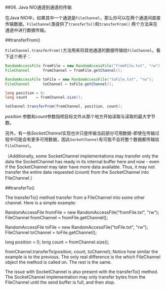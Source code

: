 
##06. Java NIO通道到通道的传输

在Java NIO中，如果其中一个通道是`FileChannel`，那么你可以在两个通道间直接传输数据。`FileChannel`类提供了`transferTo()`和`transferFrom()` 两个方法来在通道中进行数据传输。

##transferFrom()

`FileChannel.transferFrom()`方法用来将其他通道的数据传输给`FileChannel`。看下这个例子：

```Java
RandomAccessFile fromFile = new RandomAccessFile("fromFile.txt", "rw");
FileChannel      fromChannel = fromFile.getChannel();

RandomAccessFile toFile = new RandomAccessFile("toFile.txt", "rw");
FileChannel      toChannel = toFile.getChannel();

long position = 0;
long count    = fromChannel.size();

toChannel.transferFrom(fromChannel, position, count);
```

*position* 参数和*count*参数指明目标文件从那个地方开始读取与读取的最大字节数。

另外，有一些*SocketChannel*实现也许只是传输当前部分可用数据-即使在传输过程中可能会有更多可用数据，因此`SocketChannel`有可能不会将整个数据都传输给`FileChannel`。

（Additionally, some SocketChannel implementations may transfer only the data the SocketChannel has ready in its internal buffer here and now - even if the SocketChannel may later have more data available. Thus, it may not transfer the entire data requested (count) from the SocketChannel into FileChannel.）

##transferTo()

The transferTo() method transfer from a FileChannel into some other channel. Here is a simple example:

RandomAccessFile fromFile = new RandomAccessFile("fromFile.txt", "rw");
FileChannel      fromChannel = fromFile.getChannel();

RandomAccessFile toFile = new RandomAccessFile("toFile.txt", "rw");
FileChannel      toChannel = toFile.getChannel();

long position = 0;
long count    = fromChannel.size();

fromChannel.transferTo(position, count, toChannel);
Notice how similar the example is to the previous. The only real difference is the which FileChannel object the method is called on. The rest is the same.

The issue with SocketChannel is also present with the transferTo() method. The SocketChannel implementation may only transfer bytes from the FileChannel until the send buffer is full, and then stop.